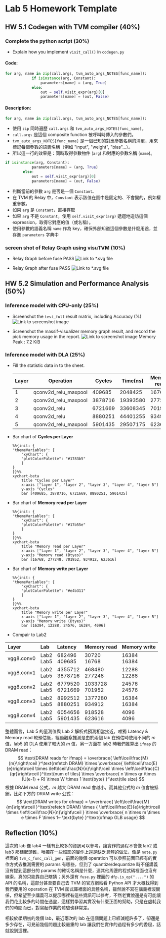# Lab 5 Homework Template

## HW 5.1 Codegen with TVM compiler (40%)
### Complete the python script (30%)
- Explain how you implement `visit_call()` in `codegen.py`  
#### Code:  
```python
for arg, name in zip(call.args, tvm_auto_args_NOTES[func_name]):
            if isinstance(arg, Constant):
                parameters[name] = (arg, True)
            else:
                out = self.visit_expr(arg)[0]
                parameters[name] = (out, False)
```
#### Description:
```python
for arg, name in zip(call.args, tvm_auto_args_NOTES[func_name]):
```
- 使用 `zip` 同時遍歷 `call.args` 和 `tvm_auto_args_NOTES[func_name]`。
- `call.args` 是這個 composite function 被呼叫時傳入的參數們。
- `tvm_auto_args_NOTES[func_name]` 是一個已知的對應參數名稱的清單，用來標記每個參數的語義名稱（例如 "input", "weight", "bias"...）。
- 所以這一行的效果是：同時取得參數物件 (`arg`) 和對應的參數名稱 (`name`)。

```python
if isinstance(arg, Constant):
            parameters[name] = (arg, True)
        else:
            out = self.visit_expr(arg)[0]
            parameters[name] = (out, False)
```
- 判斷當前的參數 `arg` 是否是一個 `Constant。`
- 在 TVM 的 Relay 中，`Constant` 表示該值在圖中是固定的、不會變的，例如權重參數。
- 如果 `arg` 是 `Constant`，直接存取
- 如果 `arg` 不是 `Constant`，使用 `self.visit_expr(arg)` 遞迴地造訪這個 expression，取得它對應的值（或名稱）。
- 使用參數的語義名稱 `name` 作為 key，確保外部知道這個參數是什麼用途，並存進 `parameters` 字典中

### screen shot of Relay Graph using visuTVM (10%)
- Relay Graph before fuse PASS
![Link to *.svg file](image/visu_VGG8_relay_ir.svg)

- Relay Graph after fuse PASS
![Link to *.svg file](image/visu_VGG8_relay_ir_pass.svg)

## HW 5.2 Simulation and Performance Analysis (50%)
### Inference model with CPU-only (25%)
- Screenshot the `test_full` result matrix, including Accuracy (%)
![Link to screenshot image](image/full_test.png)

- Screenshot the massif-visualizer memory graph result, and record the pick memory usage in the report.
![Link to screenshot image](image/massif_visual.png)
Memory Peak : 7.2 KiB

### Inference model with DLA (25%)

- Fill the statistic data in to the sheet.

    | Layer | Operation             | Cycles   | Time(ns) | Memory read | Memory write |
    |-------|-----------------------|----------|----------|-------------|--------------|
    |   1   |qconv2d_relu_maxpool   |  409685  | 2048425  |   16768     |    16384     |
    |   2   |qconv2d_relu_maxpool   |  3878716 | 19393580 |   277248    |    12288     |
    |   3   |qconv2d_relu           |  6721669 | 33608345 |   701952    |    24576     |
    |   4   |qconv2d_relu           |  8880251 | 44401255 |   934912    |    16384     |
    |   5   |qconv2d_relu_maxpool   |  5901435 | 29507175 |   623616    |    4096      |

- Bar chart of **Cycles per Layer**
    ```mermaid
    %%{init: {
    "themeVariables": {
        "xyChart": {
        "plotColorPalette": "#1783b5"
        }
    }
    }}%%
    xychart-beta
        title "Cycles per Layer"
        x-axis ["layer 1", "layer 2", "layer 3", "layer 4", "layer 5"]
        y-axis "Cycles"
        bar [409685, 3878716, 6721669, 8880251, 5901435]
    ```

- Bar chart of **Memory read per Layer**
    ```mermaid
    %%{init: {
    "themeVariables": {
        "xyChart": {
        "plotColorPalette": "#17b55e"
        }
    }
    }}%%
    xychart-beta
        title "Memory read per Layer"
        x-axis ["layer 1", "layer 2", "layer 3", "layer 4", "layer 5"]
        y-axis "Memory read (Btyes)"
        bar [16768, 277248, 701952, 934912, 623616]
    ```

- Bar chart of **Memory write per Layer**
    ```mermaid
    %%{init: {
    "themeVariables": {
        "xyChart": {
        "plotColorPalette": "#e4b311"
        }
    }
    }}%%
    xychart-beta
        title "Memory write per Layer"
        x-axis ["layer 1", "layer 2", "layer 3", "layer 4", "layer 5"]
        y-axis "Memory write (Btyes)"
        bar [16384, 12288, 24576, 16384, 4096]
    ```

- Compair to Lab2

| Layer | Lab | Latency | Memory read | Memory write |
| :-- | :-- | :-- | :-- | :-- |
| vgg8.conv0 | Lab2<br>Lab5 | 682496<br>409685 | 30720<br>16768 | 16384<br>16384 |
| vgg8.conv1 | Lab2<br>Lab5 | 4355712<br>3878716 | 468480<br>277248 | 12288<br>12288 |
| vgg8.conv2 | Lab2<br>Lab5 | 6779520<br>6721669 | 1033728<br>701952 | 24576<br>24576 |
| vgg8.conv3 | Lab2<br>Lab5 | 8992512<br>8880251 | 1377280<br>934912 | 16384<br>16384 |
| vgg8.conv4 | Lab2<br>Lab5 | 6054656<br>5901435 | 918528<br>623616 | 4096<br>4096 |

整體而言，Lab 5 的量測值與 Lab 2 解析式預測相當接近，唯獨 Latency & Memory read 較預估低，經過觀察推測是由於兩個 lab 在預估時使用不同的 $m$ 值，lab5 的 DLA 使用了較大的 $m$ 值，另一方面在 lab2 時我們推算出 `ifmap` 的 DRAM read：
$$
\text{DRAM reads for ifmap} = 
\overbrace{
    \left\lceil\frac{M}{m}\right\rceil 
}^\text{refetch DRAM} \times
\overbrace{
    \left\lceil\frac{E}{e}\right\rceil \times
    \left\lceil\frac{N}{n}\right\rceil \times
    \left\lceil\frac{C}{qr}\right\rceil
}^\text{num of tiles} \times
\overbrace{
    n \times qr \times (U(e-1) + R) \times W \times 1 \text{byte}
}^\text{tile size}
$$
根據 DRAM read 公式，$m$ 越大 DRAM read 會越小，而其他公式的 $m$ 值會被抵銷，比如下方的 DRAM write 公式：
$$
\text{DRAM writes for ofmap} =
\overbrace{
    \left\lceil\frac{M}{m}\right\rceil
}^\text{refetch DRAM} \times
{
    \left\lceil\frac{E}{e}\right\rceil \times
    \left\lceil\frac{N}{n}\right\rceil 
} \times
\overbrace{
    n \times m \times e \times F \times 1~ \text{byte}
}^\text{ofmap GLB usage}
$$

## Reflection (10%)
這次的 lab 像 lab4 一樣有比較多的資訊可以參考，讓實作的過程不會像 lab2 或 lab3 那樣起頭難，唯獨在一些細節的實作上還是缺乏具體的做法，像是 `note.py` 裡面的 `tvm_c_func_call_gen`，前面的幾個 operation 可以參照前面已經有的實作方式去推測需要的 params 有哪些，但到了 quantize/dequantize 時不僅講義沒有提到這部分的 params 的確切名稱是什麼，連其他周邊的程式碼裡面也沒有線索，真的只能靠自己瞎猜；另外還有 `fuse.py` 裡面的
`dfp.is_op("....")` 的 API 的名稱，這部分甚至要自己去 TVM 的官方網站看 Python API 才大概找得到我們要用的 operation 在 TVM 函式庫裡面的具體名稱，雖然說不寫在講義裡沒關係，但希望至少講義可以提示哪裡有這些資訊可以參考，不然老實說還是有可能讓我們花比較多的時間在通靈，這樣對學習其實沒有什麼正面的幫助，只是在虛耗我們的時間而已，對寫起作業的體驗也非常差。

相較於學期初的幾個 lab，最近兩次的 lab 在這個問題上已經減輕許多了，卻還是多少存在，可見前幾個問題比較嚴重的 lab 讓我們在實作的過程有多少的委屈，話就說到這裡。
